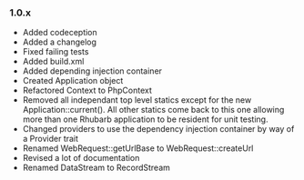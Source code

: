 ### 1.0.x

* Added codeception
* Added a changelog
* Fixed failing tests
* Added build.xml
* Added depending injection container
* Created Application object
* Refactored Context to PhpContext
* Removed all independant top level statics except for the new Application::current(). All other statics
  come back to this one allowing more than one Rhubarb application to be resident for unit testing.
* Changed providers to use the dependency injection container by way of a Provider trait
* Renamed WebRequest::getUrlBase to WebRequest::createUrl
* Revised a lot of documentation
* Renamed DataStream to RecordStream